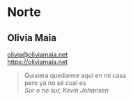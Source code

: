 # Norte

## Olivia Maia

olivia@oliviamaia.net  
<https://oliviamaia.net>




> Quisiera quedarme aquí en mi casa  
> pero ya no sé cual es  
> _Sur o no sur, Kevin Johansen_
